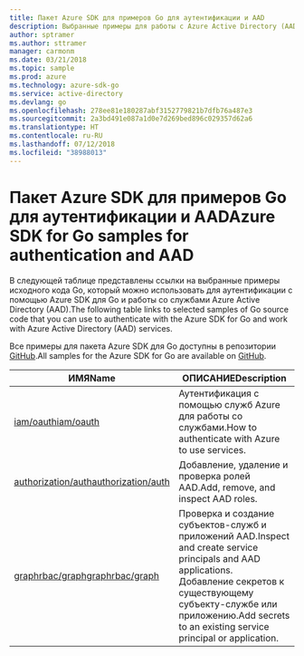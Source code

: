 ```yaml
---
title: Пакет Azure SDK для примеров Go для аутентификации и AAD
description: Выбранные примеры для работы с Azure Active Directory (AAD) и аутентификацией с помощью пакета Azure SDK для Go.
author: sptramer
ms.author: sttramer
manager: carmonm
ms.date: 03/21/2018
ms.topic: sample
ms.prod: azure
ms.technology: azure-sdk-go
ms.service: active-directory
ms.devlang: go
ms.openlocfilehash: 278ee81e180287abf3152779821b7dfb76a487e3
ms.sourcegitcommit: 2a3bd491e087a1d0e7d269bed896c029357d62a6
ms.translationtype: HT
ms.contentlocale: ru-RU
ms.lasthandoff: 07/12/2018
ms.locfileid: "38988013"
---
```

# <a name="azure-sdk-for-go-samples-for-authentication-and-aad"></a><span data-ttu-id="01c6d-103">Пакет Azure SDK для примеров Go для аутентификации и AAD</span><span class="sxs-lookup"><span data-stu-id="01c6d-103">Azure SDK for Go samples for authentication and AAD</span></span>

<span data-ttu-id="01c6d-104">В следующей таблице представлены ссылки на выбранные примеры исходного кода Go, который можно использовать для аутентификации с помощью Azure SDK для Go и работы со службами Azure Active Directory (AAD).</span><span class="sxs-lookup"><span data-stu-id="01c6d-104">The following table links to selected samples of Go source code that you can use to authenticate with the Azure SDK for Go and work with Azure Active Directory (AAD) services.</span></span>

<span data-ttu-id="01c6d-105">Все примеры для пакета Azure SDK для Go доступны в репозитории [GitHub](https://github.com/Azure-Samples/azure-sdk-for-go-samples).</span><span class="sxs-lookup"><span data-stu-id="01c6d-105">All samples for the Azure SDK for Go are available on [GitHub](https://github.com/Azure-Samples/azure-sdk-for-go-samples).</span></span>

| <span data-ttu-id="01c6d-106">ИМЯ</span><span class="sxs-lookup"><span data-stu-id="01c6d-106">Name</span></span> | <span data-ttu-id="01c6d-107">ОПИСАНИЕ</span><span class="sxs-lookup"><span data-stu-id="01c6d-107">Description</span></span> |
|------|-------------|
| [<span data-ttu-id="01c6d-108">iam/oauth</span><span class="sxs-lookup"><span data-stu-id="01c6d-108">iam/oauth</span></span>](https://github.com/Azure-Samples/azure-sdk-for-go-samples/blob/master/iam/oauth.go) | <span data-ttu-id="01c6d-109">Аутентификация с помощью служб Azure для работы со службами.</span><span class="sxs-lookup"><span data-stu-id="01c6d-109">How to authenticate with Azure to use services.</span></span> |
| [<span data-ttu-id="01c6d-110">authorization/auth</span><span class="sxs-lookup"><span data-stu-id="01c6d-110">authorization/auth</span></span>](https://github.com/Azure-Samples/azure-sdk-for-go-samples/blob/master/authorization/auth.go) | <span data-ttu-id="01c6d-111">Добавление, удаление и проверка ролей AAD.</span><span class="sxs-lookup"><span data-stu-id="01c6d-111">Add, remove, and inspect AAD roles.</span></span> |
| [<span data-ttu-id="01c6d-112">graphrbac/graph</span><span class="sxs-lookup"><span data-stu-id="01c6d-112">graphrbac/graph</span></span>](https://github.com/Azure-Samples/azure-sdk-for-go-samples/blob/master/graphrbac/graph.go) | <span data-ttu-id="01c6d-113">Проверка и создание субъектов-служб и приложений AAD.</span><span class="sxs-lookup"><span data-stu-id="01c6d-113">Inspect and create service principals and AAD applications.</span></span> <span data-ttu-id="01c6d-114">Добавление секретов к существующему субъекту-службе или приложению.</span><span class="sxs-lookup"><span data-stu-id="01c6d-114">Add secrets to an existing service principal or application.</span></span> |

